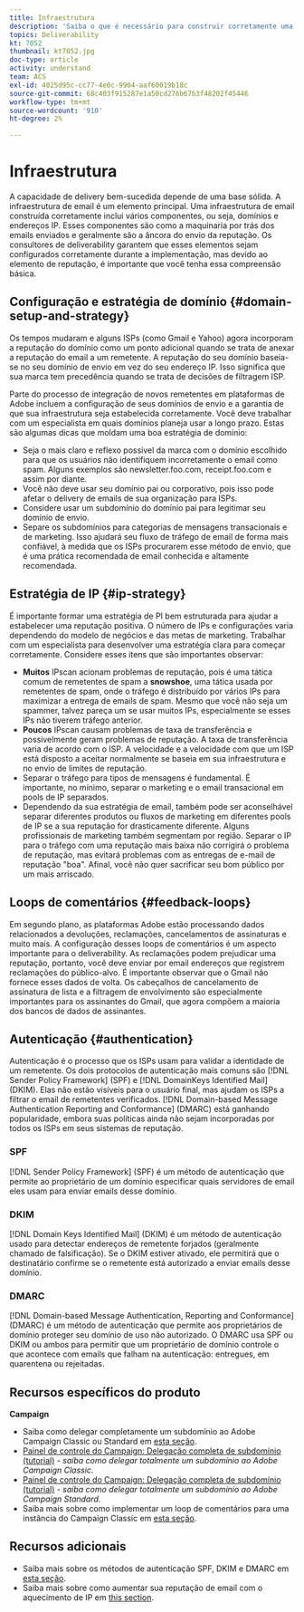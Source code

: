 ```yaml
---
title: Infraestrutura
description: 'Saiba o que é necessário para construir corretamente uma infraestrutura de email. '
topics: Deliverability
kt: 7052
thumbnail: kt7052.jpg
doc-type: article
activity: understand
team: ACS
exl-id: 4025d95c-cc77-4e0c-9904-aaf60019b18c
source-git-commit: 68c403f915287e1a50cd276b67b3f48202f45446
workflow-type: tm+mt
source-wordcount: '910'
ht-degree: 2%

---
```


# Infraestrutura

A capacidade de delivery bem-sucedida depende de uma base sólida. A infraestrutura de email é um elemento principal. Uma infraestrutura de email construída corretamente inclui vários componentes, ou seja, domínios e endereços IP. Esses componentes são como a maquinaria por trás dos emails enviados e geralmente são a âncora do envio da reputação. Os consultores de deliverability garantem que esses elementos sejam configurados corretamente durante a implementação, mas devido ao elemento de reputação, é importante que você tenha essa compreensão básica.

## Configuração e estratégia de domínio {#domain-setup-and-strategy}

Os tempos mudaram e alguns ISPs (como Gmail e Yahoo) agora incorporam a reputação do domínio como um ponto adicional quando se trata de anexar a reputação do email a um remetente. A reputação do seu domínio baseia-se no seu domínio de envio em vez do seu endereço IP. Isso significa que sua marca tem precedência quando se trata de decisões de filtragem ISP.

Parte do processo de integração de novos remetentes em plataformas de Adobe incluem a configuração de seus domínios de envio e a garantia de que sua infraestrutura seja estabelecida corretamente. Você deve trabalhar com um especialista em quais domínios planeja usar a longo prazo. Estas são algumas dicas que moldam uma boa estratégia de domínio:

* Seja o mais claro e reflexo possível da marca com o domínio escolhido para que os usuários não identifiquem incorretamente o email como spam. Alguns exemplos são newsletter.foo.com, receipt.foo.com e assim por diante.
* Você não deve usar seu domínio pai ou corporativo, pois isso pode afetar o delivery de emails de sua organização para ISPs.
* Considere usar um subdomínio do domínio pai para legitimar seu domínio de envio.
* Separe os subdomínios para categorias de mensagens transacionais e de marketing. Isso ajudará seu fluxo de tráfego de email de forma mais confiável, à medida que os ISPs procurarem esse método de envio, que é uma prática recomendada de email conhecida e altamente recomendada.

## Estratégia de IP {#ip-strategy}

É importante formar uma estratégia de PI bem estruturada para ajudar a estabelecer uma reputação positiva. O número de IPs e configurações varia dependendo do modelo de negócios e das metas de marketing. Trabalhar com um especialista para desenvolver uma estratégia clara para começar corretamente. Considere esses itens que são importantes observar:

* **Muitos** IPscan acionam problemas de reputação, pois é uma tática comum de remetentes de spam a  **snowshoe**, uma tática usada por remetentes de spam, onde o tráfego é distribuído por vários IPs para maximizar a entrega de emails de spam. Mesmo que você não seja um spammer, talvez pareça um se usar muitos IPs, especialmente se esses IPs não tiverem tráfego anterior.
* **Poucos** IPscan causam problemas de taxa de transferência e possivelmente geram problemas de reputação. A taxa de transferência varia de acordo com o ISP. A velocidade e a velocidade com que um ISP está disposto a aceitar normalmente se baseia em sua infraestrutura e no envio de limites de reputação.
* Separar o tráfego para tipos de mensagens é fundamental. É importante, no mínimo, separar o marketing e o email transacional em pools de IP separados.
* Dependendo da sua estratégia de email, também pode ser aconselhável separar diferentes produtos ou fluxos de marketing em diferentes pools de IP se a sua reputação for drasticamente diferente. Alguns profissionais de marketing também segmentam por região. Separar o IP para o tráfego com uma reputação mais baixa não corrigirá o problema de reputação, mas evitará problemas com as entregas de e-mail de reputação &quot;boa&quot;. Afinal, você não quer sacrificar seu bom público por um mais arriscado.

## Loops de comentários {#feedback-loops}

Em segundo plano, as plataformas Adobe estão processando dados relacionados a devoluções, reclamações, cancelamentos de assinaturas e muito mais. A configuração desses loops de comentários é um aspecto importante para o deliverability. As reclamações podem prejudicar uma reputação, portanto, você deve enviar por email endereços que registrem reclamações do público-alvo. É importante observar que o Gmail não fornece esses dados de volta. Os cabeçalhos de cancelamento de assinatura de lista e a filtragem de envolvimento são especialmente importantes para os assinantes do Gmail, que agora compõem a maioria dos bancos de dados de assinantes.

## Autenticação {#authentication}

Autenticação é o processo que os ISPs usam para validar a identidade de um remetente. Os dois protocolos de autenticação mais comuns são [!DNL Sender Policy Framework] (SPF) e [!DNL DomainKeys Identified Mail] (DKIM). Elas não estão visíveis para o usuário final, mas ajudam os ISPs a filtrar o email de remetentes verificados. [!DNL Domain-based Message Authentication Reporting and Conformance] (DMARC) está ganhando popularidade, embora suas políticas ainda não sejam incorporadas por todos os ISPs em seus sistemas de reputação.

### SPF

[!DNL Sender Policy Framework] (SPF) é um método de autenticação que permite ao proprietário de um domínio especificar quais servidores de email eles usam para enviar emails desse domínio.

### DKIM

[!DNL Domain Keys Identified Mail] (DKIM) é um método de autenticação usado para detectar endereços de remetente forjados (geralmente chamado de falsificação). Se o DKIM estiver ativado, ele permitirá que o destinatário confirme se o remetente está autorizado a enviar emails desse domínio.

### DMARC

[!DNL Domain-based Message Authentication, Reporting and Conformance] (DMARC) é um método de autenticação que permite aos proprietários de domínio proteger seu domínio de uso não autorizado. O DMARC usa SPF ou DKIM ou ambos para permitir que um proprietário de domínio controle o que acontece com emails que falham na autenticação: entregues, em quarentena ou rejeitadas.

## Recursos específicos do produto

**Campaign**

* Saiba como delegar completamente um subdomínio ao Adobe Campaign Classic ou Standard em [esta seção](/help/additional-resources/ac-domain-name-setup.md).
* [Painel de controle do Campaign: Delegação completa de subdomínio (tutorial)](https://experienceleague.adobe.com/docs/campaign-classic-learn/control-panel/subdomains-and-certificates/subdomain-delegation.html)  -  *saiba como delegar totalmente um subdomínio ao Adobe Campaign Classic.*
* [Painel de controle do Campaign: Delegação completa de subdomínio (tutorial)](https://experienceleague.adobe.com/docs/campaign-standard-learn/control-panel/subdomains-and-certificates/subdomain-delegation.html)  -  *saiba como delegar totalmente um subdomínio ao Adobe Campaign Standard.*
* Saiba mais sobre como implementar um loop de comentários para uma instância do Campaign Classic em [esta seção](/help/additional-resources/acc-technical-recommendations.md#feedback-loop-acc).

## Recursos adicionais

* Saiba mais sobre os métodos de autenticação SPF, DKIM e DMARC em [esta seção](/help/additional-resources/authentication.md).
* Saiba mais sobre como aumentar sua reputação de email com o aquecimento de IP em [this section](/help/additional-resources/increase-reputation-with-ip-warming.md).
